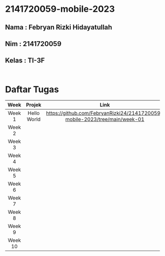 # 2141720059-mobile-2023

## Nama : Febryan Rizki Hidayatullah
## Nim : 2141720059
## Kelas : TI-3F <br><br>

# Daftar Tugas
| Week | Projek | Link | 
| :----: | :--: | :--: |
| Week 1 | Hello World |https://github.com/FebryanRizki24/2141720059-mobile-2023/tree/main/week-01
| Week 2 |
| Week 3 |
| Week 4 |
| Week 5 |
| Week 6 |
| Week 7 |
| Week 8 |
| Week 9 |
| Week 10 | 
